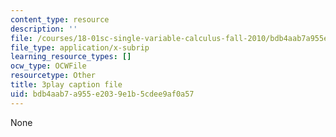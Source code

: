 ```yaml
---
content_type: resource
description: ''
file: /courses/18-01sc-single-variable-calculus-fall-2010/bdb4aab7a955e2039e1b5cdee9af0a57_z1FRDkxlmg8.srt
file_type: application/x-subrip
learning_resource_types: []
ocw_type: OCWFile
resourcetype: Other
title: 3play caption file
uid: bdb4aab7-a955-e203-9e1b-5cdee9af0a57
---
```

None

